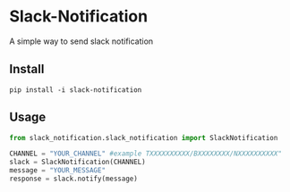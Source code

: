 # Slack-Notification
A simple way to send slack notification

## Install
```
pip install -i slack-notification
```

## Usage
```python
from slack_notification.slack_notification import SlackNotification

CHANNEL = "YOUR_CHANNEL" #example TXXXXXXXXXX/BXXXXXXXX/NXXXXXXXXXX"
slack = SlackNotification(CHANNEL)
message = "YOUR_MESSAGE"
response = slack.notify(message)
```
